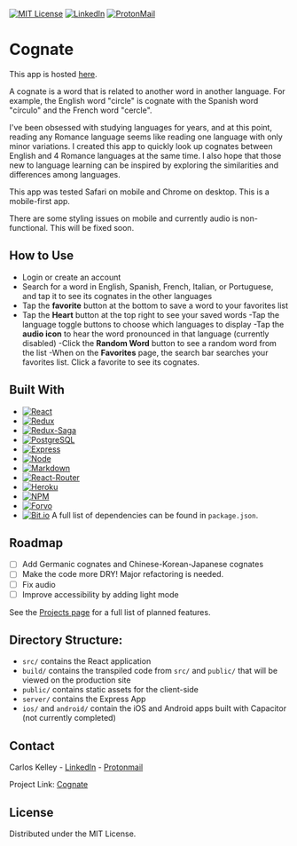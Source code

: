 <!-- PROJECT SHIELDS -->

[![MIT License][license-shield]][license-url]
[![LinkedIn][linkedin-shield]][linkedin-url]
[![ProtonMail][protonmail-shield]][protonmail-url]

# Cognate

This app is hosted [here](https://cognate-lang.herokuapp.com).

A cognate is a word that is related to another word in another language. For example, the English word "circle" is cognate with the Spanish word "círculo" and the French word "cercle".

I've been obsessed with studying languages for years, and at this point, reading any Romance language seems like reading one language with only minor variations. I created this app to quickly look up cognates between English and 4 Romance languages at the same time. I also hope that those new to language learning can be inspired by exploring the similarities and differences among languages.

This app was tested Safari on mobile and Chrome on desktop. This is a mobile-first app.

There are some styling issues on mobile and currently audio is non-functional. This will be fixed soon.

## How to Use

- Login or create an account
- Search for a word in English, Spanish, French, Italian, or Portuguese, and tap it to see its cognates in the other languages
- Tap the **favorite** button at the bottom to save a word to your favorites list
- Tap the **Heart** button at the top right to see your saved words
-Tap the language toggle buttons to choose which languages to display
-Tap the **audio icon** to hear the word pronounced in that language (currently disabled)
-Click the **Random Word** button to see a random word from the list
-When on the **Favorites** page, the search bar searches your favorites list. Click a favorite to see its cognates.

## Built With

- [![React][react.js]][react-url]
- [![Redux][redux.js]][redux-url]
- [![Redux-Saga][redux-saga.js]][redux-saga-url]
- [![PostgreSQL][postgresql]][postgresql-url]
- [![Express][express.js]][express-url]
- [![Node][node.js]][node-url]
- [![Markdown][markdown]][markdown-url]
- [![React-Router][react-router]][react-router-url]
- [![Heroku][heroku]][heroku-url]
- [![NPM][npm]][npm-url]
- [![Forvo][forvo-shield]][forvo-url]
- [![Bit.io][bitio-shield]][bitio-url]
  A full list of dependencies can be found in `package.json`.

## Roadmap

- [ ] Add Germanic cognates and Chinese-Korean-Japanese cognates
- [ ] Make the code more DRY! Major refactoring is needed.
- [ ] Fix audio
- [ ] Improve accessibility by adding light mode

See the [Projects page](https://github.com/users/sdnii/projects/1) for a full list of planned features.

## Directory Structure:

- `src/` contains the React application
- `build/` contains the transpiled code from `src/` and `public/` that will be viewed on the production site
- `public/` contains static assets for the client-side
- `server/` contains the Express App
- `ios/` and `android/` contain the iOS and Android apps built with Capacitor (not currently completed)

## Contact

Carlos Kelley - [LinkedIn](https://linkedin.com/in/carloskelley) - [Protonmail](mailto:carloskelley@protonmail.com)

Project Link: [Cognate](https://github.com/sdnii/cognate)

## License

Distributed under the MIT License.

<!-- MARKDOWN LINKS & IMAGES -->
<!-- https://www.markdownguide.org/basic-syntax/#reference-style-links -->

[license-shield]: https://img.shields.io/github/license/othneildrew/Best-README-Template.svg?style=for-the-badge
[license-url]: https://github.com/othneildrew/Best-README-Template/blob/master/LICENSE.txt
[linkedin-shield]: https://img.shields.io/badge/LinkedIn-0077B5?style=for-the-badge&logo=linkedin&logoColor=white
[linkedin-url]: https://linkedin.com/in/carloskelley
[product-screenshot]: images/screenshot.png
[react.js]: https://img.shields.io/badge/React-20232A?style=for-the-badge&logo=react&logoColor=61DAFB
[react-url]: https://reactjs.org/
[redux.js]: https://img.shields.io/badge/Redux-593D88?style=for-the-badge&logo=redux&logoColor=white
[redux-url]: https://redux.js.org/
[postgresql]: https://img.shields.io/badge/PostgreSQL-316192?style=for-the-badge&logo=postgresql&logoColor=white
[postgresql-url]: https://www.postgresql.org/
[redux-saga.js]: https://img.shields.io/badge/Redux%20saga-86D46B?style=for-the-badge&logo=redux%20saga&logoColor=999999
[redux-saga-url]: https://redux-saga.js.org/
[markdown]: https://img.shields.io/badge/Markdown-000000?style=for-the-badge&logo=markdown&logoColor=white
[markdown-url]: https://duckduckgo.com/?q=markdown&t=brave&ia=web
[heroku]: https://img.shields.io/badge/Heroku-430098?style=for-the-badge&logo=heroku&logoColor=white
[heroku-url]: https://heroku.com
[node.js]: https://img.shields.io/badge/Node.js-339933?style=for-the-badge&logo=nodedotjs&logoColor=white
[node-url]: https://nodejs.org/en/
[express.js]: https://img.shields.io/badge/Express.js-000000?style=for-the-badge&logo=express&logoColor=white
[express-url]: https://expressjs.com/
[npm]: https://img.shields.io/badge/npm-CB3837?style=for-the-badge&logo=npm&logoColor=white
[npm-url]: https://www.npmjs.com
[react-router]: https://img.shields.io/badge/React_Router-CA4245?style=for-the-badge&logo=react-router&logoColor=white
[react-router-url]: https://react-router.js.org/
[lightsail-shield]: https://img.shields.io/badge/Amazon%20Lightsail-232F3E?style=for-the-badge&logo=amazon%20lightsail&logoColor=white
[lightsail-url]: https://lightsail.aws.amazon.com/
[protonmail-shield]: https://img.shields.io/badge/ProtonMail-8B89CC?style=for-the-badge&logo=protonmail&logoColor=white
[protonmail-url]: mailto:carloskelley@protonmail.com
[forvo-shield]: https://img.shields.io/badge/Forvo-FF0000?style=for-the-badge&logo=forvo&logoColor=white
[forvo-url]: https://forvo.com
[bitio-shield]: https://img.shields.io/badge/Bit.io-000000?style=for-the-badge&logo=bitdotio&logoColor=white
[bitio-url]: https://bit.io
